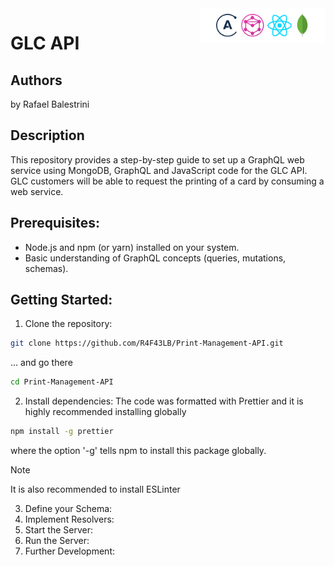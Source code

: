 <img src="cover.png" width="200" align="right" />

# GLC API
Authors
-------

 by Rafael Balestrini

Description
-----------

This repository provides a step-by-step guide to set up a GraphQL web service using MongoDB, GraphQL and JavaScript code for the GLC API. GLC customers will be able to request the printing of a card by consuming a web service.

## Prerequisites:
* Node.js and npm (or yarn) installed on your system. 
* Basic understanding of GraphQL concepts (queries, mutations, schemas).

## Getting Started:
1. Clone the repository:
```bash
git clone https://github.com/R4F43LB/Print-Management-API.git
```
... and go there
```bash
cd Print-Management-API
```
2. Install dependencies:
The code was formatted with Prettier and it is highly recommended installing globally
```bash
npm install -g prettier
```
where the option '-g' tells npm to install this package globally.
> [!NOTE]
> It is also recommended to install ESLinter

3. Define your Schema:
4. Implement Resolvers:
5. Start the Server:
6. Run the Server:
7. Further Development:
